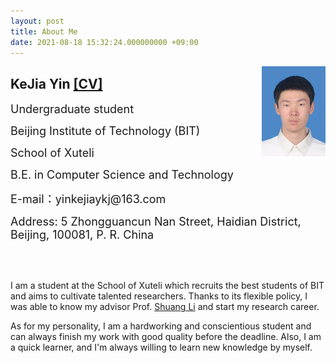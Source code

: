 ```yaml
---
layout: post
title: About Me
date: 2021-08-18 15:32:24.000000000 +09:00
---
```

<img style="float:right" src="/assets/images/DSC_0003.JPG" width="102" height="144">
<h2>KeJia Yin <a href="/assets/documents/CV_Kejia Yin.pdf" target="_blank">[CV]</a></h2>
<p><font size="4">Undergraduate student</font></p>    
<p><font size="4">Beijing Institute of Technology (BIT)</font></p>
<p><font size="4">School of Xuteli</font></p>
<p><font size="4">B.E. in Computer Science and Technology</font></p>
<p><font size="4">E-mail：yinkejiaykj@163.com</font></p>
<p><font size="4">Address: 5 Zhongguancun Nan Street, Haidian District, Beijing, 100081, P. R. China</font></p>
<br><br>
<p>I am a student at the School of Xuteli which recruits the best students of BIT and aims to cultivate talented researchers. Thanks to its flexible policy, I was able to know my advisor Prof. <a href="http://shuangli.xyz/" target="_blank">Shuang Li</a> and start my research career.</p>
<p>As for my personality, I am a hardworking and conscientious student and can always finish my work with good quality before the deadline. Also, I  am a quick learner, and I'm always willing to learn new knowledge by myself.</p>

